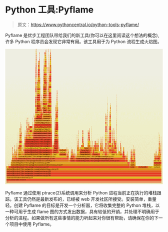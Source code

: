 # Python 工具:Pyflame

> 原文：<https://www.pythoncentral.io/python-tools-pyflame/>

Pyflame 是优步工程团队带给我们的新工具(你可以在这里阅读这个想法的概念),许多 Python 程序员会发现它非常有用。该工具用于为 Python 流程生成火焰图。

[![8ef7d08c-6a0b-11e6-8bbd-41f82086d862](img/eb3c5413619fa676d3ae0d61c298ecef.png)](https://www.pythoncentral.io/wp-content/uploads/2016/11/8ef7d08c-6a0b-11e6-8bbd-41f82086d862.png)

Pyflame 通过使用 ptrace(2)系统调用来分析 Python 进程当前正在执行的堆栈跟踪。该工具仍然是最新发布的，已经被 web 开发社区所接受。安装简单，重量轻。创建 Pyflame 的目标是开发一个分析器，它将收集完整的 Python 堆栈，以一种可用于生成 flame 图的方式发出数据，具有较低的开销，并处理不明确用于分析的进程。如果做所有这些事情的能力听起来对你很有帮助，请确保在你的下一个项目中使用 Pyflame。